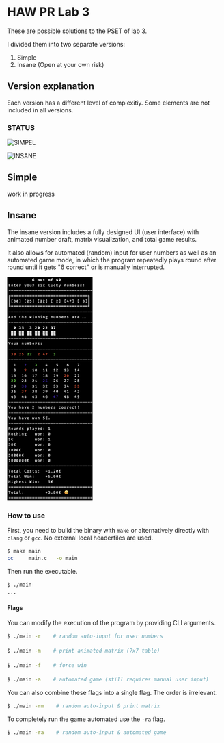 # HAW PR Lab 3

These are possible solutions to the PSET of lab 3.

I divided them into two separate versions:

1. Simple
1. Insane (Open at your own risk)

## Version explanation

Each version has a different level of complexitiy. Some elements are not included in all versions.

### STATUS

![SIMPEL](https://img.shields.io/badge/SIMPLE-WORK%20IN%20PROGRESS-yellow?style=for-the-badge)

![INSANE](https://img.shields.io/badge/INSANE-WORKS-success?style=for-the-badge)

## Simple

work in progress

## Insane

The insane version includes a fully designed UI (user interface) with animated number draft, matrix visualization, and total game results.

It also allows for automated (random) input for user numbers as well as an automated game mode, in which the program repeatedly plays round after round until it gets "6 correct" or is manually interrupted.

<!-- ![Console Screenshot of main](./img/insane_example.png) -->
<img src="./img/insane_example.png" alt="Console Screenshot of main" width="200"/>

### How to use

First, you need to build the binary with `make` or alternatively directly with `clang` or `gcc`. No external local headerfiles are used.

```sh
$ make main
cc     main.c   -o main
```

Then run the executable.

```sh
$ ./main
...
```

#### Flags

You can modify the execution of the program by providing CLI arguments.

```sh
$ ./main -r    # random auto-input for user numbers

$ ./main -m    # print animated matrix (7x7 table)

$ ./main -f    # force win

$ ./main -a    # automated game (still requires manual user input)
```

You can also combine these flags into a single flag. The order is irrelevant.

```sh
$ ./main -rm    # random auto-input & print matrix
```

To completely run the game automated use the `-ra` flag.
```sh
$ ./main -ra    # random auto-input & automated game
```